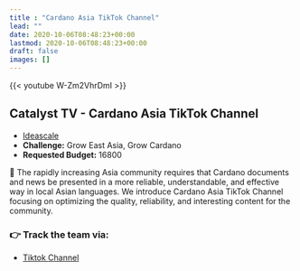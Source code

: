 ```yaml
---
title : "Cardano Asia TikTok Channel"
lead: ""
date: 2020-10-06T08:48:23+00:00
lastmod: 2020-10-06T08:48:23+00:00
draft: false
images: []
---
```


{{<  youtube W-Zm2VhrDmI >}}

## Catalyst TV - Cardano Asia TikTok Channel

- [Ideascale](https://cardano.ideascale.com/c/idea/423145)
- **Challenge:** Grow East Asia, Grow Cardano
- **Requested Budget:** 16800

🌟 The rapidly increasing Asia community requires that Cardano documents and news be presented in a more reliable, understandable, and effective way in local Asian languages. We introduce Cardano Asia TikTok Channel focusing on optimizing the quality, reliability, and interesting content for the community.

### 👉  Track the team via:

- [Tiktok Channel](https://www.tiktok.com/@cardano.asia)

